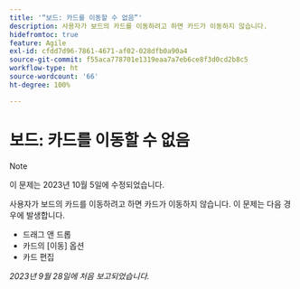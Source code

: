 ```yaml
---
title: '“보드: 카드를 이동할 수 없음”'
description: 사용자가 보드의 카드를 이동하려고 하면 카드가 이동하지 않습니다.
hidefromtoc: true
feature: Agile
exl-id: cfdd7d96-7861-4671-af02-028dfb0a90a4
source-git-commit: f55aca778701e1319eaa7a7eb6ce8f3d0cd2b8c5
workflow-type: ht
source-wordcount: '66'
ht-degree: 100%

---
```


# 보드: 카드를 이동할 수 없음

>[!NOTE]
>
>이 문제는 2023년 10월 5일에 수정되었습니다.

사용자가 보드의 카드를 이동하려고 하면 카드가 이동하지 않습니다. 이 문제는 다음 경우에 발생합니다.

* 드래그 앤 드롭
* 카드의 [이동] 옵션
* 카드 편집

_2023년 9월 28일에 처음 보고되었습니다._
